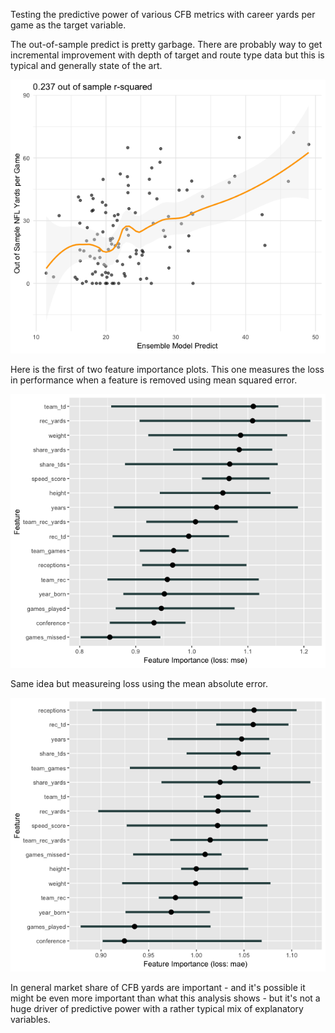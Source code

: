 Testing the predictive power of various CFB metrics with career yards per game as the target variable.

The out-of-sample predict is pretty garbage. There are probably way to get incremental
improvement with depth of target and route type data but this is typical and generally
state of the art.

![alt text](https://github.com/friscojosh/market-share/blob/master/oos-plot.png "")

Here is the first of two feature importance plots. This one measures the loss in performance
when a feature is removed using mean squared error.

![alt text](https://github.com/friscojosh/market-share/blob/master/mse.png "")

Same idea but measureing loss using the mean absolute error.

![alt text](https://github.com/friscojosh/market-share/blob/master/mae.png "")

In general market share of CFB yards are important - and it's possible it might be even more important
than what this analysis shows - but it's not a huge driver of predictive power with
a rather typical mix of explanatory variables.
